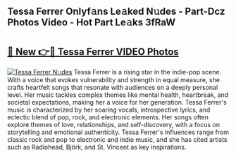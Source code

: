## Tessa Ferrer Onlyf𝚊ns Le𝚊ked N𝚞des - Part-Dcz Photos Video - Hot Part Le𝚊ks 3fRaW

# <h2><a href="http://ac4545.deff.icu/?id=Tessa+Ferrer">🔗 New 👉🔴 Tessa Ferrer VIDEO Photos</a></h2>

[![Tessa Ferrer N𝚞des](https://i.imgur.com/rIISA9y.gif)](http://ac4545.deff.icu/?id=Tessa+Ferrer)
Tessa Ferrer is a rising star in the indie-pop scene. With a voice that evokes vulnerability and strength in equal measure, she crafts heartfelt songs that resonate with audiences on a deeply personal level. Her music tackles complex themes like mental health, heartbreak, and societal expectations, making her a voice for her generation. Tessa Ferrer's music is characterized by her soaring vocals, introspective lyrics, and eclectic blend of pop, rock, and electronic elements. Her songs often explore themes of love, relationships, and self-discovery, with a focus on storytelling and emotional authenticity. Tessa Ferrer's influences range from classic rock and pop to electronic and indie music, and she has cited artists such as Radiohead, Björk, and St. Vincent as key inspirations.
